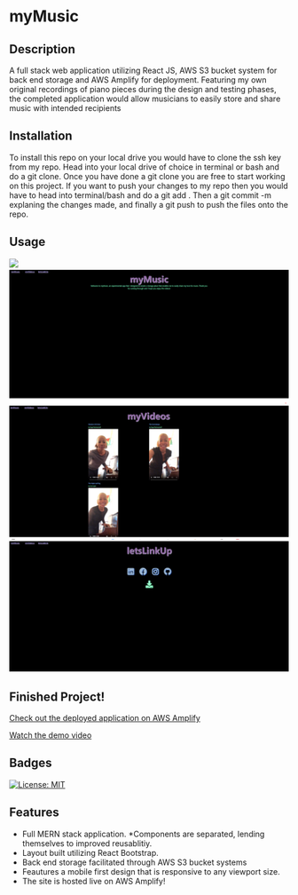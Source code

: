 # myMusic

## Description
A full stack web application utilizing React JS, AWS S3 bucket system for back end storage and AWS Amplify for deployment. Featuring my own original recordings of piano pieces during the design and testing phases, the completed application would allow musicians to easily store and share music with intended recipients

## Installation
To install this repo on your local drive you would have to clone the ssh key from my repo. Head into your local drive of choice in terminal or bash and do a git clone. Once you have done a git clone you are free to start working on this project. If you want to push your changes to my repo then you would have to head into terminal/bash and do a git add . Then a git commit -m explaning the changes made, and finally a git push to push the files onto the repo.

## Usage

<img src="src\images\myMusicDemo.gif" />

<img src="src\images\Screenshot1.png">
<img src="src\images\Screenshot2.png">
<img src="src\images\Screenshot3.png">

## Finished Project!
[Check out the deployed application on AWS Amplify](https://main.d3oxu15funiko7.amplifyapp.com/) 

[Watch the demo video](https://drive.google.com/file/d/1VLJEUtXEwfeSwChN6maHWLthkj8egwHJ/view?usp=drive_link)

## Badges
[![License: MIT](https://img.shields.io/badge/License-MIT-yellow.svg)](https://opensource.org/licenses/MIT)

## Features
* Full MERN stack application.
*Components are separated, lending themselves to improved reusablitiy.
* Layout built utilizing React Bootstrap.
* Back end storage facilitated through AWS S3 bucket systems
* Feautures a mobile first design that is responsive to any viewport size.
* The site is hosted live on AWS Amplify!